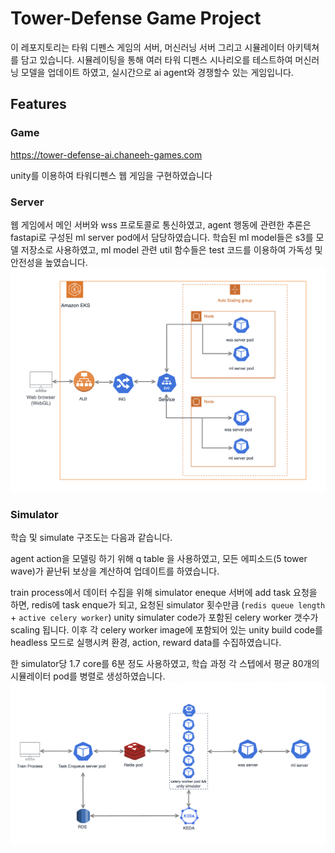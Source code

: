 # Tower-Defense Game Project

이 레포지토리는 타워 디펜스 게임의 서버, 머신러닝 서버 그리고 시뮬레이터 아키텍쳐를 담고 있습니다. 시뮬레이팅을 통해 여러 타워 디펜스 시나리오를 테스트하여 머신러닝 모델을 업데이트 하였고, 실시간으로 ai agent와 경쟁할수 있는 게임입니다.

## Features

### Game
https://tower-defense-ai.chaneeh-games.com 

unity를 이용하여 타워디펜스 웹 게임을 구현하였습니다
### Server
웹 게임에서 메인 서버와 wss 프로토콜로 통신하였고, agent 행동에 관련한 추론은 fastapi로 구성된 ml server pod에서 담당하였습니다. 
학습된 ml model들은 s3를 모델 저장소로 사용하였고, ml model 관련 util 함수들은 test 코드를 이용하여 가독성 및 안전성을 높였습니다.
![Architecture Diagram](./images/tower_defense_prod_server_architecture.png)



### Simulator

학습 및 simulate 구조도는 다음과 같습니다.

agent action을 모델링 하기 위해 q table 을 사용하였고, 모든 에피소드(5 tower wave)가 끝난뒤 보상을 계산하여 업데이트를 하였습니다.

train process에서 데이터 수집을 위해 simulator eneque 서버에 add task 요청을 하면, redis에 task enque가 되고, 요청된 simulator 횟수만큼
(`redis queue length` + `active celery worker`) unity simulater code가 포함된 celery worker 갯수가 scaling 됩니다. 
이후 각 celery worker image에 포함되어 있는 unity build code를 headless 모드로 실행시켜 환경, action, reward data를 수집하였습니다.

한 simulator당 1.7 core를 6분 정도 사용하였고, 학습 과정 각 스텝에서 평균 80개의 시뮬레이터 pod를 병렬로 생성하였습니다.
![Architecture Diagram](./images/tower_defense_train_simulator_architecture.png)

